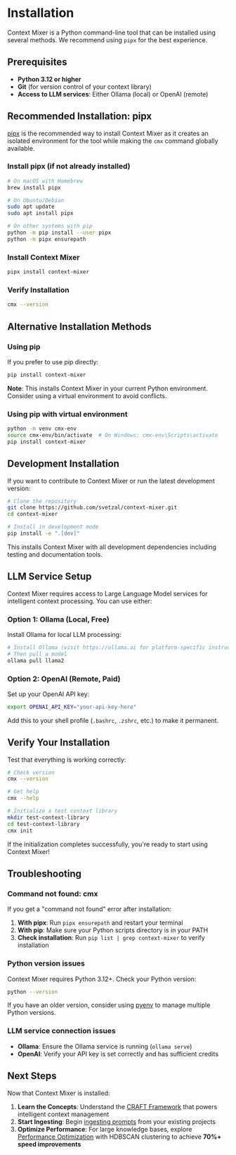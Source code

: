 # Installation

Context Mixer is a Python command-line tool that can be installed using several methods. We recommend using `pipx` for the best experience.

## Prerequisites

- **Python 3.12 or higher**
- **Git** (for version control of your context library)
- **Access to LLM services**: Either Ollama (local) or OpenAI (remote)

## Recommended Installation: pipx

[pipx](https://pypa.github.io/pipx/) is the recommended way to install Context Mixer as it creates an isolated environment for the tool while making the `cmx` command globally available.

### Install pipx (if not already installed)

```bash
# On macOS with Homebrew
brew install pipx

# On Ubuntu/Debian
sudo apt update
sudo apt install pipx

# On other systems with pip
python -m pip install --user pipx
python -m pipx ensurepath
```

### Install Context Mixer

```bash
pipx install context-mixer
```

### Verify Installation

```bash
cmx --version
```

## Alternative Installation Methods

### Using pip

If you prefer to use pip directly:

```bash
pip install context-mixer
```

**Note**: This installs Context Mixer in your current Python environment. Consider using a virtual environment to avoid conflicts.

### Using pip with virtual environment

```bash
python -m venv cmx-env
source cmx-env/bin/activate  # On Windows: cmx-env\Scripts\activate
pip install context-mixer
```

## Development Installation

If you want to contribute to Context Mixer or run the latest development version:

```bash
# Clone the repository
git clone https://github.com/svetzal/context-mixer.git
cd context-mixer

# Install in development mode
pip install -e ".[dev]"
```

This installs Context Mixer with all development dependencies including testing and documentation tools.

## LLM Service Setup

Context Mixer requires access to Large Language Model services for intelligent context processing. You can use either:

### Option 1: Ollama (Local, Free)

Install Ollama for local LLM processing:

```bash
# Install Ollama (visit https://ollama.ai for platform-specific instructions)
# Then pull a model
ollama pull llama2
```

### Option 2: OpenAI (Remote, Paid)

Set up your OpenAI API key:

```bash
export OPENAI_API_KEY="your-api-key-here"
```

Add this to your shell profile (`.bashrc`, `.zshrc`, etc.) to make it permanent.

## Verify Your Installation

Test that everything is working correctly:

```bash
# Check version
cmx --version

# Get help
cmx --help

# Initialize a test context library
mkdir test-context-library
cd test-context-library
cmx init
```

If the initialization completes successfully, you're ready to start using Context Mixer!

## Troubleshooting

### Command not found: cmx

If you get a "command not found" error after installation:

1. **With pipx**: Run `pipx ensurepath` and restart your terminal
2. **With pip**: Make sure your Python scripts directory is in your PATH
3. **Check installation**: Run `pip list | grep context-mixer` to verify installation

### Python version issues

Context Mixer requires Python 3.12+. Check your Python version:

```bash
python --version
```

If you have an older version, consider using [pyenv](https://github.com/pyenv/pyenv) to manage multiple Python versions.

### LLM service connection issues

- **Ollama**: Ensure the Ollama service is running (`ollama serve`)
- **OpenAI**: Verify your API key is set correctly and has sufficient credits

## Next Steps

Now that Context Mixer is installed:

1. **Learn the Concepts**: Understand the [CRAFT Framework](craft-overview.md) that powers intelligent context management
2. **Start Ingesting**: Begin [ingesting prompts](ingesting-prompts.md) from your existing projects
3. **Optimize Performance**: For large knowledge bases, explore [Performance Optimization](performance-optimization.md) with HDBSCAN clustering to achieve **70%+ speed improvements**